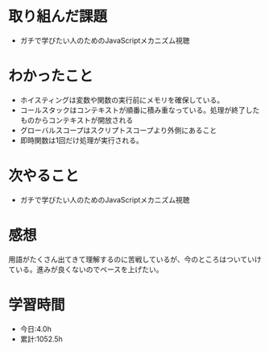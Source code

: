 # 取り組んだ課題
- ガチで学びたい人のためのJavaScriptメカニズム視聴
# わかったこと
- ホイスティングは変数や関数の実行前にメモリを確保している。
- コールスタックはコンテキストが順番に積み重なっている。処理が終了したものからコンテキストが開放される
- グローバルスコープはスクリプトスコープより外側にあること
- 即時関数は1回だけ処理が実行される。
# 次やること
- ガチで学びたい人のためのJavaScriptメカニズム視聴
# 感想
用語がたくさん出てきて理解するのに苦戦しているが、今のところはついていけている。進みが良くないのでペースを上げたい。
# 学習時間
- 今日:4.0h
- 累計:1052.5h